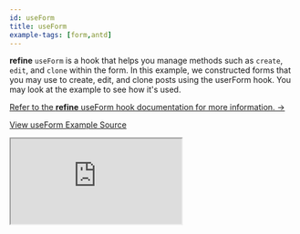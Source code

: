 ```yaml
---
id: useForm
title: useForm
example-tags: [form,antd]
---
```


**refine** `useForm` is a hook that helps you manage methods such as `create`, `edit`, and `clone` within the form. In this example, we constructed forms that you may use to create, edit, and clone posts using the userForm hook. You may look at the example to see how it's used.

[Refer to the **refine** useForm hook documentation for more information. →](/docs/api-reference/antd/hooks/form/useForm/)

[View useForm Example Source](https://github.com/refinedev/refine/tree/master/examples/form/antd/useForm)

<iframe loading="lazy" src="https://stackblitz.com/github/refinedev/refine/tree/master/examples/form/antd/useForm?embed=1&view=preview&theme=dark&preset=node&ctl=1"
    style={{width: "100%", height:"80vh", border: "0px", borderRadius: "8px", overflow:"hidden"}}
    title="refine-use-form-example"
></iframe>
